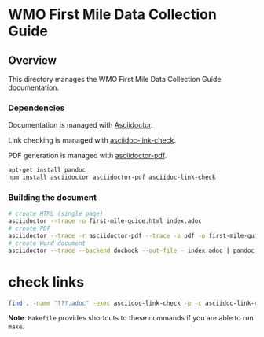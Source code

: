 # WMO First Mile Data Collection Guide

## Overview

This directory manages the WMO First Mile Data Collection Guide documentation.

### Dependencies

Documentation is managed with [Asciidoctor](https://asciidoctor.org).

Link checking is managed with [asciidoc-link-check](https://www.npmjs.com/package/asciidoc-link-check).

PDF generation is managed with [asciidoctor-pdf](https://www.npmjs.com/package/asciidoctor-pdf).

```bash
apt-get install pandoc
npm install asciidoctor asciidoctor-pdf asciidoc-link-check
```

### Building the document

```bash
# create HTML (single page)
asciidoctor --trace -o first-mile-guide.html index.adoc
# create PDF
asciidoctor --trace -r asciidoctor-pdf --trace -b pdf -o first-mile-guide.pdf index.adoc
# create Word document
asciidoctor --trace --backend docbook --out-file - index.adoc | pandoc --from docbook --to docx --output first-mile-guide.docx
```

# check links
```bash
find . -name "???.adoc" -exec asciidoc-link-check -p -c asciidoc-link-check-config.json {} \;
```

**Note**: `Makefile` provides shortcuts to these commands if you are able to run `make`.
